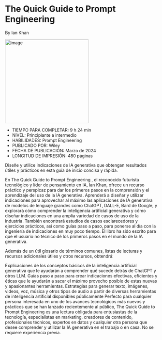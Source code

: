 # The Quick Guide to Prompt Engineering

By Ian Khan

<img width="276" alt="image" src="https://github.com/user-attachments/assets/a2ea2f91-7243-41d5-b6c8-61a1d78e714b">

* TIEMPO PARA COMPLETAR: 9 h 24 min
* NIVEL: Principiante a intermedio
* HABILIDADES: Prompt Engineering
* PUBLICADO POR: Wiley
* FECHA DE PUBLICACIÓN: Marzo de 2024
* LONGITUD DE IMPRESIÓN: 480 páginas

Diseñe y utilice indicaciones de IA generativa que obtengan resultados útiles y prácticos en esta guía de inicio concisa y rápida.

En The Quick Guide to Prompt Engineering , el reconocido futurista tecnológico y líder de pensamiento en IA, Ian Khan, ofrece un recurso práctico y perspicaz para dar los primeros pasos en la comprensión y el aprendizaje del uso de la IA generativa. Aprenderá a diseñar y utilizar indicaciones para aprovechar al máximo las aplicaciones de IA generativa de modelos de lenguaje grandes como ChatGPT, DALL-E, Bard de Google, y explorará cómo comprender la inteligencia artificial generativa y cómo diseñar indicaciones en una amplia variedad de casos de uso de la industria. También encontrará estudios de casos esclarecedores y ejercicios prácticos, así como guías paso a paso, para ponerse al día con la ingeniería de indicaciones en muy poco tiempo. El libro ha sido escrito para que el usuario no técnico dé los primeros pasos en el mundo de la IA generativa.

Además de un útil glosario de términos comunes, listas de lecturas y recursos adicionales útiles y otros recursos, obtendrá: 

Explicaciones de los conceptos básicos de la inteligencia artificial generativa que le ayudarán a comprender qué sucede detrás de ChatGPT y otros LLM. 
Guías paso a paso para crear indicaciones efectivas, eficientes y éticas que le ayudarán a sacar el máximo provecho posible de estas nuevas y apasionantes herramientas. 
Estrategias para generar texto, imágenes, videos, voz, música y otros tipos de audio a partir de diversas herramientas de inteligencia artificial disponibles públicamente 
Perfecto para cualquier persona interesada en uno de los avances tecnológicos más nuevos y prácticos que se han lanzado recientemente al público, The Quick Guide to Prompt Engineering es una lectura obligada para entusiastas de la tecnología, especialistas en marketing, creadores de contenido, profesionales técnicos, expertos en datos y cualquier otra persona que desee comprender y utilizar la IA generativa en el trabajo o en casa. No se requiere experiencia previa.
